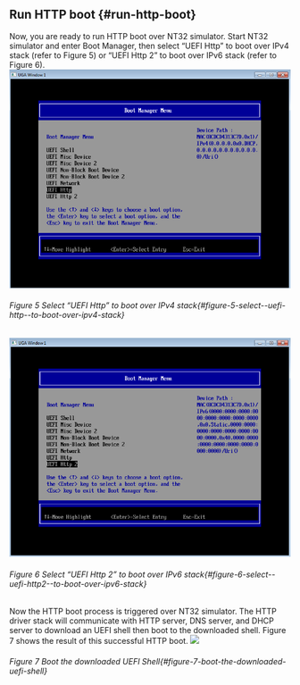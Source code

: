 <!--- @file
  quick_start_guide/run_http_boot.md for Getting Started Guide of EDK    II HTTP Boot

  Copyright (c) 2018, Intel Corporation. All rights reserved.<BR>

  Redistribution and use in source (original document form) and 'compiled'
  forms (converted to PDF, epub, HTML and other formats) with or without
  modification, are permitted provided that the following conditions are met:

  1) Redistributions of source code (original document form) must retain the
     above copyright notice, this list of conditions and the following
     disclaimer as the first lines of this file unmodified.

  2) Redistributions in compiled form (transformed to other DTDs, converted to
     PDF, epub, HTML and other formats) must reproduce the above copyright
     notice, this list of conditions and the following disclaimer in the
     documentation and/or other materials provided with the distribution.

  THIS DOCUMENTATION IS PROVIDED BY TIANOCORE PROJECT "AS IS" AND ANY EXPRESS OR
  IMPLIED WARRANTIES, INCLUDING, BUT NOT LIMITED TO, THE IMPLIED WARRANTIES OF
  MERCHANTABILITY AND FITNESS FOR A PARTICULAR PURPOSE ARE DISCLAIMED. IN NO
  EVENT SHALL TIANOCORE PROJECT  BE LIABLE FOR ANY DIRECT, INDIRECT, INCIDENTAL,
  SPECIAL, EXEMPLARY, OR CONSEQUENTIAL DAMAGES (INCLUDING, BUT NOT LIMITED TO,
  PROCUREMENT OF SUBSTITUTE GOODS OR SERVICES; LOSS OF USE, DATA, OR PROFITS;
  OR BUSINESS INTERRUPTION) HOWEVER CAUSED AND ON ANY THEORY OF LIABILITY,
  WHETHER IN CONTRACT, STRICT LIABILITY, OR TORT (INCLUDING NEGLIGENCE OR
  OTHERWISE) ARISING IN ANY WAY OUT OF THE USE OF THIS DOCUMENTATION, EVEN IF
  ADVISED OF THE POSSIBILITY OF SUCH DAMAGE.

-->


## Run HTTP boot {#run-http-boot}

Now, you are ready to run HTTP boot over NT32 simulator. Start NT32 simulator and enter Boot Manager, then select “UEFI Http” to boot over IPv4 stack (refer to Figure 5) or “UEFI Http 2” to boot over IPv6 stack (refer to Figure 6).
![](/media/image5.png)
###### Figure 5 Select “UEFI Http” to boot over IPv4 stack{#figure-5-select--uefi-http--to-boot-over-ipv4-stack}

![](/media/image6.png)
###### Figure 6 Select “UEFI Http 2” to boot over IPv6 stack{#figure-6-select--uefi-http2--to-boot-over-ipv6-stack}

Now the HTTP boot process is triggered over NT32 simulator. The HTTP driver stack will communicate with HTTP server, DNS server, and DHCP server to download an UEFI shell then boot to the downloaded shell. Figure 7 shows the result of this successful HTTP boot.
![
](/media/image7.png)
###### Figure 7 Boot the downloaded UEFI Shell{#figure-7-boot-the-downloaded-uefi-shell}


